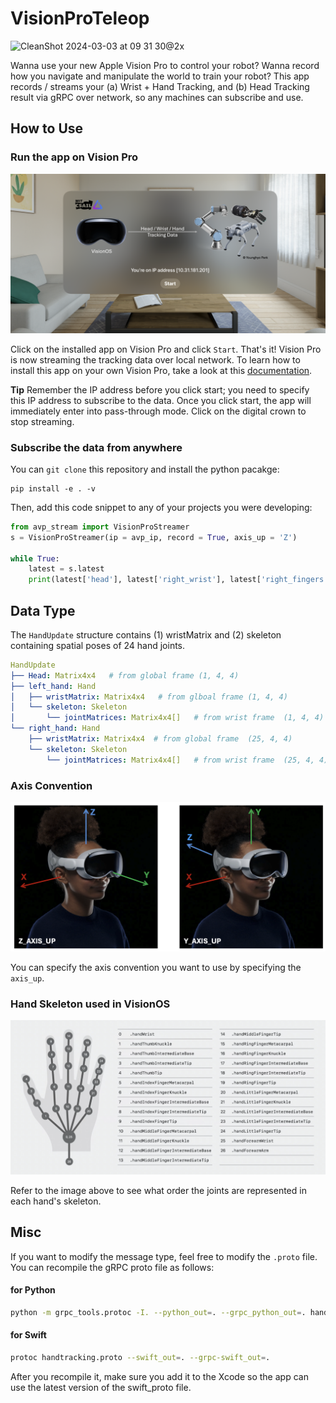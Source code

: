 VisionProTeleop
===========

![CleanShot 2024-03-03 at 09 31 30@2x](https://github.com/Improbable-AI/VisionProTeleop/assets/68195716/2fc6b0b6-4bca-4896-ab22-28f74f11b97f)


Wanna use your new Apple Vision Pro to control your robot?  Wanna record how you navigate and manipulate the world to train your robot? This app records / streams your (a) Wrist + Hand Tracking, and (b) Head Tracking result via gRPC over network, so any machines can subscribe and use. 


## How to Use


### Run the app on Vision Pro 

![](assets/visionpro_main.png)

Click on the installed app on Vision Pro and click `Start`. That's it!  Vision Pro is now streaming the tracking data over local network. To learn how to install this app on your own Vision Pro, take a look at this [documentation](/how_to_install.md). 

**Tip**  Remember the IP address before you click start; you need to specify this IP address to subscribe to the data. Once you click start, the app will immediately enter into pass-through mode. Click on the digital crown to stop streaming.  


### Subscribe the data from anywhere

You can `git clone` this repository and install the python pacakge: 

```
pip install -e . -v
```

Then, add this code snippet to any of your projects you were developing: 

```python
from avp_stream import VisionProStreamer
s = VisionProStreamer(ip = avp_ip, record = True, axis_up = 'Z')

while True:
    latest = s.latest
    print(latest['head'], latest['right_wrist'], latest['right_fingers'])
```



## Data Type 

The `HandUpdate` structure contains (1) wristMatrix and (2) skeleton containing spatial poses of 24 hand joints.  

```yaml
HandUpdate
├── Head: Matrix4x4   # from global frame (1, 4, 4)
├── left_hand: Hand   
│   ├── wristMatrix: Matrix4x4   # from glboal frame (1, 4, 4)
│   └── skeleton: Skeleton
│       └── jointMatrices: Matrix4x4[]   # from wrist frame  (1, 4, 4)
└── right_hand: Hand
    ├── wristMatrix: Matrix4x4  # from global frame  (25, 4, 4)
    └── skeleton: Skeleton
        └── jointMatrices: Matrix4x4[]   # from wrist frame  (25, 4, 4)
```



### Axis Convention

![](assets/coord_system.png)

You can specify the axis convention you want to use by specifying the `axis_up`. 

### Hand Skeleton used in VisionOS

![](assets/hand_skeleton_convention.png)

Refer to the image above to see what order the joints are represented in each hand's skeleton. 


## Misc 

If you want to modify the message type, feel free to modify the `.proto` file. You can recompile the gRPC proto file as follows: 

#### for Python

```bash
python -m grpc_tools.protoc -I. --python_out=. --grpc_python_out=. handtracking.proto
```


#### for Swift
```bash
protoc handtracking.proto --swift_out=. --grpc-swift_out=.
```
After you recompile it, make sure you add it to the Xcode so the app can use the latest version of the swift_proto file. 
